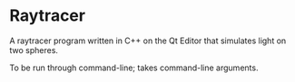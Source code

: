 # Raytracer
A raytracer program written in C++ on the Qt Editor that simulates light on two spheres.

To be run through command-line; takes command-line arguments.
